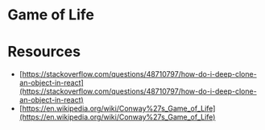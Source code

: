 Game of Life
========

Resources
=========
* [https://stackoverflow.com/questions/48710797/how-do-i-deep-clone-an-object-in-react](https://stackoverflow.com/questions/48710797/how-do-i-deep-clone-an-object-in-react)
* [https://en.wikipedia.org/wiki/Conway%27s_Game_of_Life](https://en.wikipedia.org/wiki/Conway%27s_Game_of_Life)

